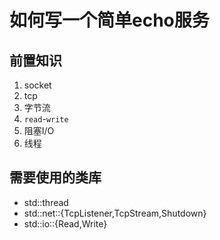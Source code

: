 # 如何写一个简单echo服务

## 前置知识
1. socket
2. tcp
3. 字节流
4. `read`-`write`
5. 阻塞I/O
6. 线程

## 需要使用的类库

* std::thread
* std::net::{TcpListener,TcpStream,Shutdown}
* std::io::{Read,Write}
